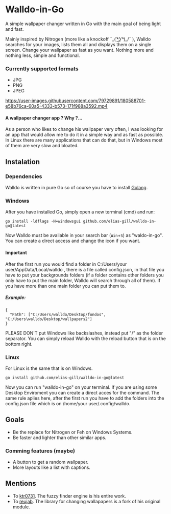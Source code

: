 # Walldo-in-Go
A simple wallpaper changer written in Go with the main goal of being light and fast.

Mainly inspired by Nitrogen (more like a knockoff  ¯\_( ͡❛͜ʖ ͡❛)_/¯ ), Walldo searches for your images, lists them all 
and displays them on a single screen.
Change your wallpaper as fast as you want. Nothing more and nothing less, simple and functional.

### Currently supported formats
- JPG
- PNG
- JPEG


https://user-images.githubusercontent.com/79729891/180588701-e58b76ca-60a5-4333-b573-171f988a3592.mp4


#### A wallpaper changer app ? Why ?... 
As a person who likes to change his wallpaper very often, I was looking for an app that would allow me to do it in a 
simple way and as fast as possible. In Linux there are many applications that can do that, 
but in Windows most of them are very slow and bloated.

## Instalation
### Dependencies 
Walldo is written in pure Go so of course you have to install [Golang](https://go.dev/doc/install).

### Windows
After you have installed Go, simply open a new terminal (cmd) and run:
````
go install -ldflags -H=windowsgui github.com/elias-gill/walldo-in-go@latest
````
Now Walldo must be available in your search bar (```Win```+```S```) as "waldo-in-go".
You can create a direct access and change the icon if you want.

#### Important
After the first run you would find a folder in C:/Users/your user/AppData/Local/walldo , there is a file called config.json, in that file you have to put your backgrounds folders (if a folder contains other folders you only have to put the main folder, Walldo will search through all of them). If you have more than one main folder you can put them to.

##### *Example:*
```
{
  "Path": ["C:/Users/walldo/Desktop/fondos", "C:/Users\walldo/Desktop/wallpapers2"]
}
```
PLEASE DON'T put Windows like backslashes, instead put "/" as the folder separator.
You can simply reload Walldo with the reload button that is on the bottom right.

### Linux
For Linux is the same that is on Windows.
````
go install github.com/elias-gill/walldo-in-go@latest
````
Now you can run "walldo-in-go" on your terminal. If you are using some Desktop Enviroment you can create a direct 
acces for the command.
The same rule aplies here, after the first run you have to add the folders into the config.json file which is on /home/your user/.config/walldo.

## Goals
- Be the replace for Nitrogen or Feh on Windows Systems. 
- Be faster and lighter than other similar apps.

### Comming features (maybe)
- A button to get a random wallpaper.
- More layouts like a list with captions.

## Mentions
- To [ktr0731](https://github.com/ktr07310). The fuzzy finder engine is his entire work.
- To [reujab](https://github.com/reujab/wallpaper). The library for changing wallapapers is a fork of his original module.
